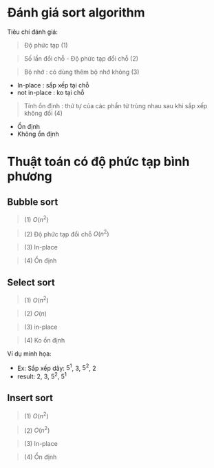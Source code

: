 # Đánh giá sort algorithm
Tiêu chí đánh giá:

> Độ phức tạp (1)

> Số lần đổi chỗ - Độ phức tạp đổi chỗ (2)

> Bộ nhớ  : có dùng thêm bộ nhớ không (3)
- In-place : sắp xếp tại chỗ
- not in-place : ko tại chỗ
> Tính ổn định : thứ tự của các phần tử trùng nhau sau khi sắp xếp không đổi (4)
- Ổn định
- Không ổn định

# Thuật toán có độ phức tạp bình phương

## Bubble sort
> (1) $O(n^2)$

> (2) Độ phức tạp đổi chỗ $O(n^2)$

> (3) In-place

> (4) Ổn định

## Select sort
> (1) $O(n^2)$

> (2) $O(n)$

> (3) in-place

> (4) Ko ổn định

Ví dụ minh họa:
- Ex: Sắp xếp dãy: $5^{1}$, 3, $5^{2}$, 2
- result: 2, 3, $5^{2}$, $5^{1}$

## Insert sort
> (1) $O(n^2)$

> (2) $O(n^2)$

> (3) In-place

> (4) Ổn định